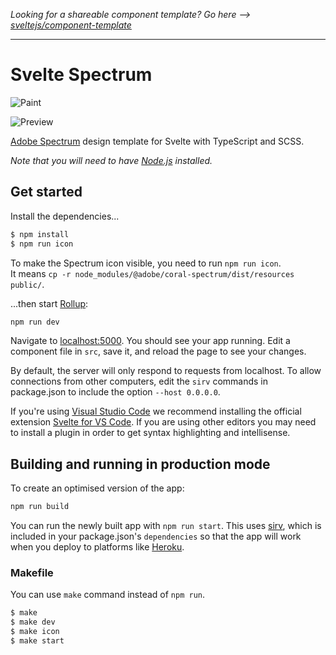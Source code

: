 *Looking for a shareable component template? Go here --> [sveltejs/component-template](https://github.com/sveltejs/component-template)*

---

# Svelte Spectrum
![Paint](https://pbs.twimg.com/media/Es8_KtGVEAI1Oot?format=jpg&name=4096x4096)

![Preview](https://pbs.twimg.com/media/Es8_PWyVEAI1Tfo?format=jpg&name=4096x4096)

[Adobe Spectrum](https://github.com/adobe/coral-spectrum) design template for Svelte with TypeScript and SCSS.

*Note that you will need to have [Node.js](https://nodejs.org) installed.*


## Get started

Install the dependencies...

```sh
$ npm install
$ npm run icon
```

To make the Spectrum icon visible, you need to run `npm run icon`.  
It means `cp -r node_modules/@adobe/coral-spectrum/dist/resources public/`.

...then start [Rollup](https://rollupjs.org):

```sh
npm run dev
```

Navigate to [localhost:5000](http://localhost:5000). You should see your app running. Edit a component file in `src`, save it, and reload the page to see your changes.

By default, the server will only respond to requests from localhost. To allow connections from other computers, edit the `sirv` commands in package.json to include the option `--host 0.0.0.0`.

If you're using [Visual Studio Code](https://code.visualstudio.com/) we recommend installing the official extension [Svelte for VS Code](https://marketplace.visualstudio.com/items?itemName=svelte.svelte-vscode). If you are using other editors you may need to install a plugin in order to get syntax highlighting and intellisense.

## Building and running in production mode

To create an optimised version of the app:

```sh
npm run build
```

You can run the newly built app with `npm run start`. This uses [sirv](https://github.com/lukeed/sirv), which is included in your package.json's `dependencies` so that the app will work when you deploy to platforms like [Heroku](https://heroku.com).


### Makefile
You can use `make` command instead of `npm run`.

```sh
$ make
$ make dev
$ make icon
$ make start
```